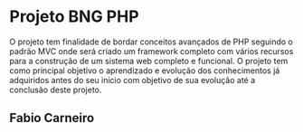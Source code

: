 # Projeto BNG PHP
O projeto tem finalidade de bordar conceitos avançados de PHP
seguindo o padrão MVC onde será criado um framework completo
com vários recursos para a construção de um sistema web completo
e funcional. O projeto tem como principal objetivo o aprendizado
e evolução dos conhecimentos já adquiridos antes do seu início com
objetivo de sua evolução até a conclusão deste projeto.

## Fabio Carneiro